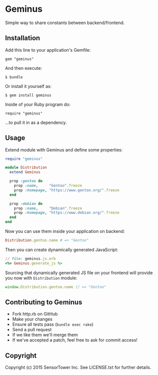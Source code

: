 # Geminus

Simple way to share constants between backend/frontend.


## Installation

Add this line to your application's Gemfile:

    gem "geminus"

And then execute:

    $ bundle

Or install it yourself as:

    $ gem install geminus

Inside of your Ruby program do:

    require "geminus"

...to pull it in as a dependency.


## Usage

Extend module with Geminus and define some properties:

``` ruby
require "geminus"

module Distribution
  extend Geminus

  prop :gentoo do
    prop :name,     "Gentoo".freeze
    prop :homepage, "https://www.gentoo.org/".freeze
  end

  prop :debian do
    prop :name,     "Debian".freeze
    prop :homepage, "https://www.debian.org/".freeze
  end
end
```

Now you can use them inside your application on backend:

``` ruby
Distribution.gentoo.name # => "Gentoo"
```

Then you can create dynamically generated JavaScript:

``` ruby
// file: geminus.js.erb
<%= Geminus.generate_js %>
```

Sourcing that dynamically generated JS file on your frontend will provide you
now with `Distribution` module:

``` javascript
window.Distribution.gentoo.name // => "Gentoo"
```


## Contributing to Geminus

* Fork http.rb on GitHub
* Make your changes
* Ensure all tests pass (`bundle exec rake`)
* Send a pull request
* If we like them we'll merge them
* If we've accepted a patch, feel free to ask for commit access!


## Copyright

Copyright (c) 2015 SensorTower Inc.
See LICENSE.txt for further details.
